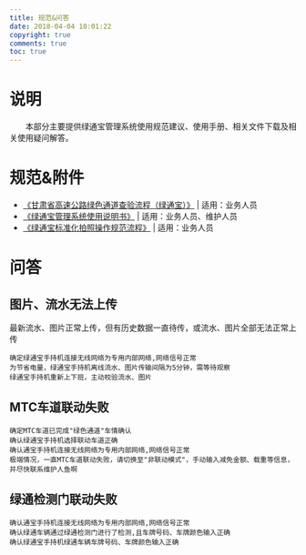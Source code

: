 ```yaml
---
title: 规范&问答
date: 2018-04-04 10:01:22
copyright: true
comments: true
toc: true
---
```


# 说明
&emsp;&emsp;本部分主要提供绿通宝管理系统使用规范建议、使用手册、相关文件下载及相关使用疑问解答。

# 规范&附件 
* <a href="/design/docs/甘肃省高速公路绿色通道查验流程（绿通宝）.doc">《甘肃省高速公路绿色通道查验流程（绿通宝）》</a> | 适用：业务人员
* <a href="/design/docs/绿通宝管理系统使用说明书.doc">《绿通宝管理系统使用说明书》</a> | 适用：业务人员、维护人员
* <a href="/design/docs/绿通宝标准化拍照操作规范流程.doc">《绿通宝标准化拍照操作规范流程》</a> | 适用：业务人员 

# 问答
## 图片、流水无法上传
最新流水、图片正常上传，但有历史数据一直待传，或流水、图片全部无法正常上传
~~~
确定绿通宝手持机连接无线网络为专用内部网络,网络信号正常
为节省电量，绿通宝手持机离线流水、图片传输间隔为5分钟，需等待观察
绿通宝手持机重新上下班，主动校验流水、图片
~~~

## MTC车道联动失败
~~~
确定MTC车道已完成"绿色通道"车情确认
确认绿通宝手持机选择联动车道正确
确认通宝手持机连接无线网络为专用内部网络,网络信号正常
极端情况，一直MTC车道联动失败，请切换至"非联动模式"，手动输入减免金额、载重等信息，并尽快联系维护人鱼啊
~~~

## 绿通检测门联动失败
~~~
确认通宝手持机连接无线网络为专用内部网络,网络信号正常
确认绿通车辆通过绿通检测门进行了检测,且车牌号码、车牌颜色输入正确
确认绿通宝手持机绿通车辆车牌号码、车牌颜色输入正确
~~~